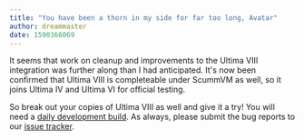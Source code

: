 ```yaml
---
title: "You have been a thorn in my side for far too long, Avatar"
author: dreammaster
date: 1590366069
---
```


It seems that work on cleanup and improvements to the Ultima VIII integration was further along than I had anticipated. It's now been confirmed that Ultima VIII is completeable under ScummVM as well, so it joins Ultima IV and Ultima VI for official testing.

So break out your copies of Ultima VIII as well and give it a try! You will need a [daily development build](https://buildbot.scummvm.org/builds.html). As always, please submit the bug reports to our [issue tracker](https://bugs.scummvm.org/).

